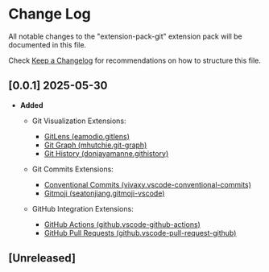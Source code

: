 # Change Log

All notable changes to the "extension-pack-git" extension pack will be documented in this file.

Check [Keep a Changelog](http://keepachangelog.com/) for recommendations on how to structure this file.

## [0.0.1] 2025-05-30

- **Added**
  - Git Visualization Extensions:
    - [GitLens (eamodio.gitlens)](https://marketplace.visualstudio.com/items?itemName=eamodio.gitlens)
    - [Git Graph (mhutchie.git-graph)](https://marketplace.visualstudio.com/items?itemName=mhutchie.git-graph)
    - [Git History (donjayamanne.githistory)](https://marketplace.visualstudio.com/items?itemName=donjayamanne.githistory)

  - Git Commits Extensions:
    - [Conventional Commits (vivaxy.vscode-conventional-commits)](https://marketplace.visualstudio.com/items?itemName=vivaxy.vscode-conventional-commits)
    - [Gitmoji (seatonjiang.gitmoji-vscode)](https://marketplace.visualstudio.com/items?itemName=seatonjiang.gitmoji-vscode)

  - GitHub Integration Extensions:
    - [GitHub Actions (github.vscode-github-actions)](https://marketplace.visualstudio.com/items?itemName=github.vscode-github-actions)
    - [GitHub Pull Requests (github.vscode-pull-request-github)](https://marketplace.visualstudio.com/items?itemName=github.vscode-pull-request-github)

## [Unreleased]
